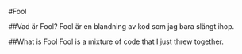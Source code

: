 #Fool

##Vad är Fool?
Fool är en blandning av kod som jag bara slängt ihop.

##What is Fool
Fool is a mixture of code that I just threw together.
